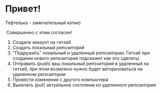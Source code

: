 # Привет!

Тефтелька - замечательный котик)

 Совершенно с этим согласен!

1. Создали аккаунт на гитхаб
2. Создать локальный репозиторий
3. "Подружить" локальный и удаленный репозитории. Гитхаб при создании нового репозитория подскажет как это сделать)
4. Отправить (push) ваш локальный репозиторий в удаленный на гитхаб, при этом возможно нужно будет авторизоваться на удаленном репозитории
5. Провести изменения с другого компьютера 
6. Выкачать (pull) актуальное состояние из удаленного репозитория 
